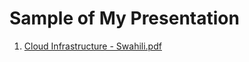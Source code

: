 # Sample of My Presentation

1. [Cloud Infrastructure - Swahili.pdf](https://github.com/gideonte/gideonte.github.io/files/9378314/Gideon.Msambwa.-.Cloud.Infrastructure.-.Swahili.pdf)